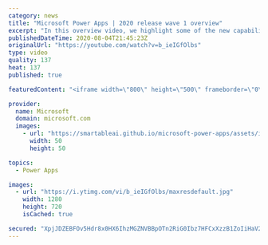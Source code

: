 ```yaml
---
category: news
title: "Microsoft Power Apps | 2020 release wave 1 overview"
excerpt: "In this overview video, we highlight some of the new capabilities included in the latest update to Microsoft Power Apps.      Here are the capabilities covered:     UI enhancements       • Save is always visible       • Chart formatting  Grid user experience enhancements       • Conditional search  "
publishedDateTime: 2020-08-04T21:45:23Z
originalUrl: "https://youtube.com/watch?v=b_ieIGfOlbs"
type: video
quality: 137
heat: 137
published: true

featuredContent: "<iframe width=\"800\" height=\"500\" frameborder=\"0\" src=\"https://www.youtube.com/embed/b_ieIGfOlbs\" allow=\"accelerometer; autoplay; encrypted-media; gyroscope; picture-in-picture\" allowfullscreen></iframe>"

provider:
  name: Microsoft
  domain: microsoft.com
  images:
    - url: "https://smartableai.github.io/microsoft-power-apps/assets/images/organizations/microsoft.com-50x50.jpg"
      width: 50
      height: 50

topics:
  - Power Apps

images:
  - url: "https://i.ytimg.com/vi/b_ieIGfOlbs/maxresdefault.jpg"
    width: 1280
    height: 720
    isCached: true

secured: "XpjJDZEBFOv5Hdr8x0HX6IhzMGZNVBBpOTn2RiG0Ibz7HFCxXzzB1ZoIiHaV2eobTGWUfluzbgFQVBVrzcLyW+5k7hi9Nu/sNQVLGVMeSlQBijTNDdKEwcPyXppZjmZgDv45FuwYLH9IWnVs2uu6WnOguLBo9pxB6Zj2CT4vEj22j5ipMC2jnj9O6JppA2IDbCwyPYkunavUVC4DnH0civX1kY9TpctxyniddG4aFB2kMcWDYRWUZ6CzeU5OasShBjuyjcXvDPEaZyeUbVBpm41Am+Sr0yZMlbPzMQhlN6HtEfKTaiWR8VSty2E53/4FoUa40JySEqaUM8lKmKLBFGuOaD+FvpAcBueEZckaO9kSG2OYIQ3jrMYX72tIKv4SQSDxnal8+N9SHam9vMBc4unaXnjKwybb3b/2NagHnGSIRaUNs0Z9pjGFb8gvXbfy;BOV4ip+T9GWlW/YIQRwokA=="
---
```


